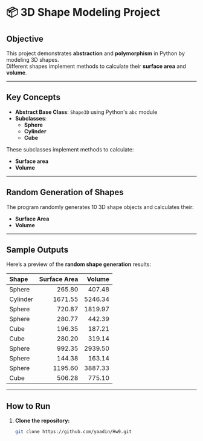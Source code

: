 # 📦 3D Shape Modeling Project

## Objective

This project demonstrates **abstraction** and **polymorphism** in Python by modeling 3D shapes.  
Different shapes implement methods to calculate their **surface area** and **volume**.

---

## Key Concepts

- **Abstract Base Class**: `Shape3D` using Python's `abc` module
- **Subclasses**:
  - **Sphere**
  - **Cylinder**
  - **Cube**

These subclasses implement methods to calculate:
- **Surface area**
- **Volume**

---

## Random Generation of Shapes

The program randomly generates 10 3D shape objects and calculates their:
- **Surface Area**
- **Volume**

---

## Sample Outputs

Here’s a preview of the **random shape generation** results:

| Shape    | Surface Area | Volume   |
|:--------|-------------:|---------:|
| Sphere  | 265.80       | 407.48   |
| Cylinder| 1671.55      | 5246.34  |
| Sphere  | 720.87       | 1819.97  |
| Sphere  | 280.77       | 442.39   |
| Cube    | 196.35       | 187.21   |
| Cube    | 280.20       | 319.14   |
| Sphere  | 992.35       | 2939.50  |
| Sphere  | 144.38       | 163.14   |
| Sphere  | 1195.60      | 3887.33  |
| Cube    | 506.28       | 775.10   |

---

## How to Run

1. **Clone the repository:**

   ```bash
   git clone https://github.com/yaadin/Hw9.git

